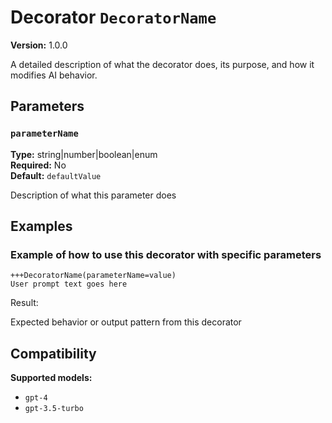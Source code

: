 # Decorator `DecoratorName`

**Version:** 1.0.0

A detailed description of what the decorator does, its purpose, and how it modifies AI behavior.

## Parameters

### `parameterName`

**Type:** string|number|boolean|enum  
**Required:** No  
**Default:** `defaultValue`  

Description of what this parameter does

## Examples

### Example of how to use this decorator with specific parameters

```
+++DecoratorName(parameterName=value)
User prompt text goes here
```

Result:

Expected behavior or output pattern from this decorator

## Compatibility

**Supported models:**

- `gpt-4`
- `gpt-3.5-turbo`

